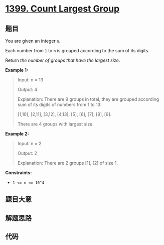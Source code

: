 # [1399. Count Largest Group](https://leetcode.com/problems/count-largest-group/)

## 题目

You are given an integer `n`.

Each number from `1` to `n` is grouped according to the sum of its digits.

Return _the number of groups that have the largest size_.

**Example 1:**

> Input: n = 13
>
> Output: 4
>
> Explanation: There are 9 groups in total, they are grouped according sum of its digits of numbers from 1 to 13:
>
> [1,10], [2,11], [3,12], [4,13], [5], [6], [7], [8], [9].
>
> There are 4 groups with largest size.

**Example 2:**

> Input: n = 2
>
> Output: 2
>
> Explanation: There are 2 groups [1], [2] of size 1.

**Constraints:**

- `1 <= n <= 10^4`

## 题目大意

## 解题思路

## 代码

```javascript

```
